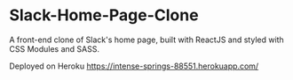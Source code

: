 # Slack-Home-Page-Clone
A front-end clone of Slack's home page, built with ReactJS and styled with CSS Modules and SASS.

Deployed on Heroku
https://intense-springs-88551.herokuapp.com/
